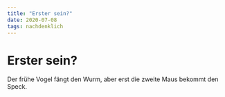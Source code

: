 ```yaml
---
title: "Erster sein?"
date: 2020-07-08
tags: nachdenklich
---
```

# Erster sein?

Der frühe Vogel fängt den Wurm, aber erst die zweite Maus bekommt den Speck.
